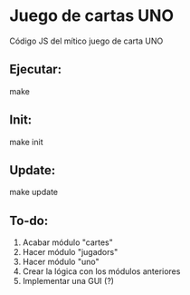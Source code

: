# Juego de cartas UNO

Código JS del mítico juego de carta UNO

## Ejecutar:

make

## Init:

make init


## Update:

make update

## To-do:

1) Acabar módulo "cartes"
2) Hacer módulo "jugadors"
3) Hacer módulo "uno"
4) Crear la lógica con los módulos anteriores
5) Implementar una GUI (?)